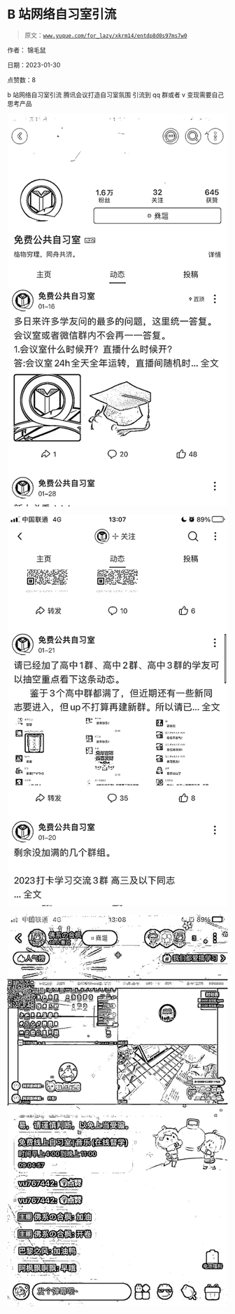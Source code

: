 # B 站网络自习室引流

> 原文：[`www.yuque.com/for_lazy/xkrm14/entdp8d0s97ms7w0`](https://www.yuque.com/for_lazy/xkrm14/entdp8d0s97ms7w0)



作者： 锦毛鼠 

日期：2023-01-30 

点赞数：8 

b 站网络自习室引流 腾讯会议打造自习室氛围 引流到 qq 群或者 v 变现需要自己思考产品 

![](img/145d3479b85c06b0b2033d2a51e1dbb3.png)  

![](img/3a1fbaf178e5d13fc760481dee79dfc2.png)  

![](img/56c979c628328e8834bb7b9150cf0e36.png)  

